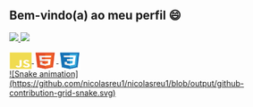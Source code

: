 ## Bem-vindo(a) ao meu perfil 😄

 <div>
   <a href="https://github.com/nicolasreu1">
   <img height="180em" src="https://github-readme-stats.vercel.app/api?username=nicolasreu1&show_icons=true&theme=tokyonight&include_all_commits=true&count_private=true"/>
   <img height="180em" src="https://github-readme-stats.vercel.app/api/top-langs/?username=nicolasreu1&layout=compact&langs_count=6&theme=tokyonight"/>

</div>
<div style="display: inline_block"><br>
  <img align="center" alt="Js" height="30" width="40" src="https://raw.githubusercontent.com/devicons/devicon/master/icons/javascript/javascript-plain.svg">
  <img align="center" alt="HTML" height="30" width="40" src="https://raw.githubusercontent.com/devicons/devicon/master/icons/html5/html5-original.svg">
  <img align="center" alt="CSS" height="30" width="40" src="https://raw.githubusercontent.com/devicons/devicon/master/icons/css3/css3-original.svg">
</div>
 
<div>
  ![Snake animation](https://github.com/nicolasreu1/nicolasreu1/blob/output/github-contribution-grid-snake.svg)
</div>
 
